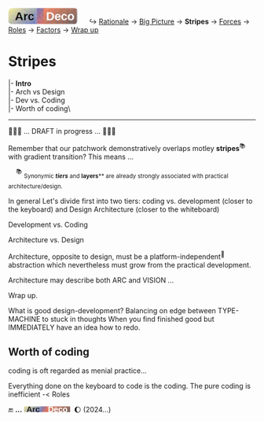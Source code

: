 [![Arc Deco.](../../../../_rsc/_img/ArcDeco/ArcDeco-bar-h33px_rounded.jpg)](../../README.md) &nbsp;&nbsp;&nbsp;&nbsp;&nbsp;↪️&nbsp;[Rationale](../01.Rationale/README.md) -> [Big&nbsp;Picture](../02.BigPict/README.md) -> 
**Stripes** -> [Forces](../04.Forces/README.md) -> [Roles](../05.Roles/README.md) -> [Factors](../06.Factors/README.md) -> [Wrap&nbsp;up](../07.Wrapping/README.md)

# Stripes

|- **Intro**\
|- Arch vs Design\
|- Dev vs. Coding\
|- Worth of coding\

---

🚧🚧🚧 ... DRAFT in progress ... 🚧🚧🚧

Remember that our patchwork demonstratively overlaps motley **stripes**<sup>📚</sup> with gradient transition? This means ...

&nbsp;&nbsp;&nbsp;&nbsp;<sup>📚</sup> <sub>Synonymic ***tiers*** and **layers**** are already strongly associated with practical architecture/design.</sub>

In general Let's divide first into two tiers: coding vs. development (closer to the keyboard) and Design Architecture (closer to the whiteboard)

Development vs. Coding

Architecture vs. Design

Architecture, opposite to design, must be a platform-independent<sup>🎈</sup> abstraction which nevertheless must grow from the practical development.

Architecture may describe both ARC and VISION ...


Wrap up.

What is good design-development? Balancing on edge between TYPE-MACHINE to stuck in thoughts
When you find finished good but IMMEDIATELY have an idea how to redo.

## Worth of coding

coding is oft regarded as menial practice...

Everything done on the keyboard to code is the coding. The pure coding is inefficient -< Roles


🔚 **...** <picture><img alt="&nbsp;&nbsp;&nbsp;&nbsp;Arc Deco" src="../../../../_rsc/_img/ArcDeco/ArcDeco-bar-12px.jpg"
title="Arc&nbsp;&nbsp;&nbsp;&nbsp;&nbsp;ARChitecture&#013;&#010;D&nbsp;&nbsp;&nbsp;&nbsp;&nbsp;&nbsp;&nbsp;Design&#013;&#010;e&nbsp;&nbsp;&nbsp;&nbsp;&nbsp;&nbsp;&nbsp;&nbsp;dEvelopment&#013;&#010;co&nbsp;&nbsp;&nbsp;&nbsp;&nbsp;&nbsp;COde"/></picture>
&nbsp;🌔 (2024...)

